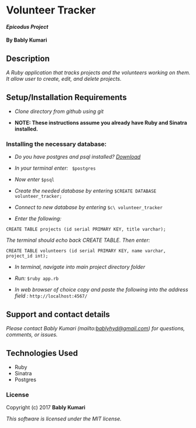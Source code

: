 # Volunteer Tracker

#### _Epicodus Project_

#### By Bably Kumari

## Description

_A Ruby application that tracks projects and the volunteers working on them. It allow user to create, edit, and delete projects._

## Setup/Installation Requirements

* _Clone directory from github using git_

* __NOTE: These instructions assume you already have Ruby and Sinatra installed.__

### Installing the necessary database:

* _Do you have postgres and psql installed? [Download](https://www.postgresql.org/download/)_

* _In your terminal enter:_ ``` $postgres```

* _Now enter_ ```$psql```

* _Create the needed database by entering_ ```$CREATE DATABASE volunteer_tracker;```

* _Connect to new database by entering_ ```$c\ volunteer_tracker```

* _Enter the following:_

```CREATE TABLE projects (id serial PRIMARY KEY, title varchar);```

_The terminal should echo back CREATE TABLE. Then enter:_

```CREATE TABLE volunteers (id serial PRIMARY KEY, name varchar, project_id int);```

* _In terminal, navigate into main project directory folder_

* _Run:_ ```$ruby app.rb```

* _In web browser of choice copy and paste the following into the address field :_ ```http://localhost:4567/```


## Support and contact details

_Please contact Bably Kumari (mailto:bablyhyd@gmail.com) for questions, comments, or issues._

## Technologies Used

* Ruby
* Sinatra
* Postgres

### License

Copyright (c) 2017 **Bably Kumari**

*This software is licensed under the MIT license.*